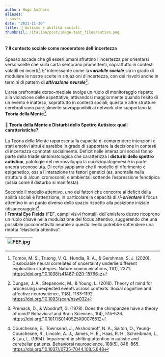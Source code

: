 ```yaml
---
author: Hugo Authors
aliases:
- posts
date: "2021-11-30"
title: 🤝 Autismo e abilità sociali 
thumbnail: /italian/post/image-test_files/autism.png
---
```


<h4><strong>❔ Il contesto sociale come moderatore dell'incertezza</strong></h4>

Spesso accade che gli esseri umani sfruttino l’incertezza per orientarsi verso scelte che sulla carta sembrano promettenti, soprattutto in contesti volatili ed incerti[^1].
E’ interessante come la 𝒗𝒂𝒓𝒊𝒂𝒃𝒊𝒍𝒆 𝒔𝒐𝒄𝒊𝒂𝒍𝒆 sia in grado di modulare le nostre scelte in situazioni d’incertezza, con dei risvolti anche in termini di pattern di 𝒂𝒕𝒕𝒊𝒗𝒂𝒛𝒊𝒐𝒏𝒆 𝒏𝒆𝒖𝒓𝒂𝒍𝒆[^2].

L’area prefrontale dorso-mediale svolge un ruolo di monitoraggio rispetto alla violazione delle aspettative, attivandosi maggiormente quando l’esito di un evento è inatteso, soprattutto in contesti sociali; questa e altre strutture cerebrali sono parzialmente sovrapponibili ai network che supportano la **Teoria della Mente**[^3].


<h4><strong>👀 Teoria della Mente e Disturbi dello Spettro Autisico: quali caratteristiche?</strong></h4>

La Teoria della Mente rappresenta la capacità di comprendere intenzioni e stati emotivi altrui e sarebbe in grado di supportare la decisione in contesti di incertezza connotati socialmente.
Deficit nelle interazioni sociali fanno parte della triade sintomatologica che caratterizza i **disturbi dello spettro autistico**, patologie del neurosviluppo la cui eziopatogenesi è in parte ancora sconosciuta. Di certo sappiamo che il modello di riferimento è epigenetico, ossia l’interazione tra fattori genetici (es. anomalie nella struttura di alcuni cromosomi) e ambientali sottende l’espressione fenotipica (ossia come il disturbo si manifesta).

Secondo il modello attentivo, uno dei fattori che concorre al deficit della abilità sociali è l’attenzione, in particolare la capacità di 𝒓𝒊-𝒐𝒓𝒊𝒆𝒏𝒕𝒂𝒓𝒆 il focus attentivo in un punto diverso dello spazio rispetto alla posizione iniziale (disancoraggio)[^4].  
I **Frontal Eye Fields** (FEF, campi visivi frontali) dell’emisfero destro ricoprono un ruolo chiave nella modulazione del focus attentivo, suggerendo che una possibile ipoconnettività neurale a questo livello potrebbe sottendere una ridotta “elasticità attentiva”.

| ![FEF.jpg](/italian/post/image-test_files/brainASD.png) | 
|:--:| 

[^1]:Tomov, M. S., Truong, V. Q., Hundia, R. A., & Gershman, S. J. (2020). Dissociable neural correlates of uncertainty underlie different exploration strategies. Nature communications, 11(1), 2371. https://doi.org/10.1038/s41467-020-15766-z

[^2]:Dungan, J. A., Stepanovic, M., & Young, L. (2016). Theory of mind for processing unexpected events across contexts. Social cognitive and affective neuroscience, 11(8), 1183–1192. https://doi.org/10.1093/scan/nsw032

[^3]:Premack, D., & Woodruff, G. (1978). Does the chimpanzee have a theory of mind? Behavioral and Brain Sciences, 1(4), 515–526. https://doi.org/10.1017/S0140525X00076512

[^4]:Courchesne, E., Townsend, J., Akshoomoff, N. A., Saitoh, O., Yeung-Courchesne, R., Lincoln, A. J., James, H. E., Haas, R. H., Schreibman, L., & Lau, L. (1994). Impairment in shifting attention in autistic and cerebellar patients. Behavioral neuroscience, 108(5), 848–865. https://doi.org/10.1037//0735-7044.108.5.848